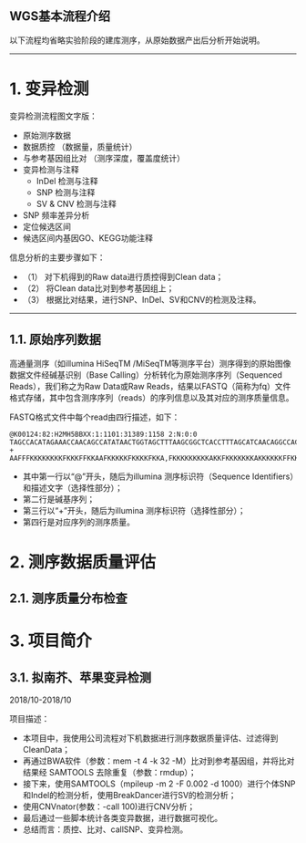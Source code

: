 WGS基本流程介绍
---

以下流程均省略实验阶段的建库测序，从原始数据产出后分析开始说明。


---
# 1. 变异检测

变异检测流程图文字版：

- 原始测序数据
- 数据质控 （数据量，质量统计）
- 与参考基因组比对 （测序深度，覆盖度统计）
- 变异检测与注释
    - InDel 检测与注释
    - SNP 检测与注释
    - SV & CNV 检测与注释
- SNP 频率差异分析
- 定位候选区间
- 候选区间内基因GO、KEGG功能注释


信息分析的主要步骤如下：
- （1） 对下机得到的Raw data进行质控得到Clean data；
- （2） 将Clean data比对到参考基因组上；
- （3） 根据比对结果，进行SNP、InDel、SV和CNV的检测及注释。


---
## 1.1. 原始序列数据

高通量测序（如illumina HiSeqTM /MiSeqTM等测序平台）测序得到的原始图像数据文件经碱基识别（Base Calling）分析转化为原始测序序列（Sequenced Reads），我们称之为Raw Data或Raw Reads，结果以FASTQ（简称为fq）文件格式存储，其中包含测序序列（reads）的序列信息以及其对应的测序质量信息。

FASTQ格式文件中每个read由四行描述，如下：

```
@K00124:82:H2MH5BBXX:1:1101:31389:1158 2:N:0:0
TAGCCACATAGAAACCAACAGCCATATAACTGGTAGCTTTAAGCGGCTCACCTTTAGCATCAACAGGCCACAACCAACCAGAACGTGAAAAAGCGTCCTGCGTGTAGCGAACTGCGATGGGCATACAGATCGGAAGAGCGTCGTGTAGGG
+
AAFFFKKKKKKKKFKKKFFKKAAFKKKKKFKKKKFKKA,FKKKKKKKKKAKKFKKKKKKKAKKKKKKFFKKKKF<FFKKKKKKKKKKKKKFKKFKKF7FFFFFKFKKKFKKKKKKKKF<FFKKKKFKKKKKFKFKFKKFK<<F,A7,AFK
```

- 其中第一行以“@”开头，随后为illumina 测序标识符（Sequence Identifiers）和描述文字（选择性部分）；
- 第二行是碱基序列；
- 第三行以“+”开头，随后为illumina 测序标识符（选择性部分）；
- 第四行是对应序列的测序质量。

# 2. 测序数据质量评估
## 2.1. 测序质量分布检查

# 3. 项目简介
## 3.1. 拟南芥、苹果变异检测
2018/10-2018/10  

项目描述：  
- 本项目中，我使用公司流程对下机数据进行测序数据质量评估、过滤得到CleanData；  
- 再通过BWA软件（参数：mem -t 4 -k 32 -M）比对到参考基因组，并将比对结果经 SAMTOOLS 去除重复（参数：rmdup）；  
- 接下来，使用SAMTOOLS（mpileup -m 2 -F 0.002 -d 1000）进行个体SNP和Indel的检测分析，使用BreakDancer进行SV的检测分析；  
- 使用CNVnator(参数：-call 100)进行CNV分析；  
- 最后通过一些脚本统计各类变异数据，进行数据可视化。  
- 总结而言：质控、比对、callSNP、变异检测。  

